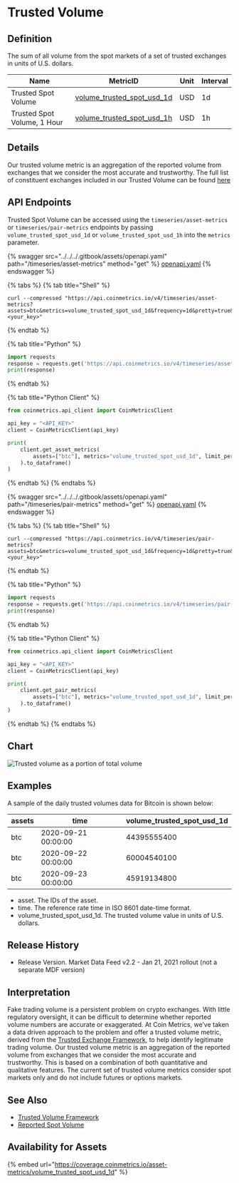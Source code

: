 # Trusted Volume

## Definition

The sum of all volume from the spot markets of a set of trusted exchanges in units of U.S. dollars.[\
](https://docs.coinmetrics.io/info/metrics/volume\_trusted\_spot\_usd\_1d)

<table><thead><tr><th width="166">Name</th><th width="169">MetricID</th><th>Unit</th><th>Interval</th></tr></thead><tbody><tr><td>Trusted Spot Volume</td><td><a href="https://coverage.coinmetrics.io/asset-metrics/volume_trusted_spot_usd_1d">volume_trusted_spot_usd_1d</a></td><td>USD</td><td>1d</td></tr><tr><td>Trusted Spot Volume, 1 Hour</td><td><a href="https://coverage.coinmetrics.io/asset-metrics/volume_trusted_spot_usd_1h">volume_trusted_spot_usd_1h</a></td><td>USD</td><td>1h</td></tr></tbody></table>

## Details

Our trusted volume metric is an aggregation of the reported volume from exchanges that we consider the most accurate and trustworthy. The full list of constituent exchanges included in our Trusted Volume can be found [here](https://coinmetrics.io/special-insights/trusted-exchange-framework)

## API Endpoints

Trusted Spot Volume can be accessed using the `timeseries/asset-metrics` or `timeseries/pair-metrics` endpoints by passing `volume_trusted_spot_usd_1d` or `volume_trusted_spot_usd_1h` into the `metrics` parameter.

{% swagger src="../../../.gitbook/assets/openapi.yaml" path="/timeseries/asset-metrics" method="get" %}
[openapi.yaml](../../../.gitbook/assets/openapi.yaml)
{% endswagger %}

{% tabs %}
{% tab title="Shell" %}
```shell
curl --compressed "https://api.coinmetrics.io/v4/timeseries/asset-metrics?assets=btc&metrics=volume_trusted_spot_usd_1d&frequency=1d&pretty=true&api_key=<your_key>"
```
{% endtab %}

{% tab title="Python" %}
```python
import requests
response = requests.get('https://api.coinmetrics.io/v4/timeseries/asset-metrics?assets=btc&metrics=volume_trusted_spot_usd_1d&frequency=1d&pretty=true&api_key=<your_key>').json()
print(response)
```
{% endtab %}

{% tab title="Python Client" %}
```python
from coinmetrics.api_client import CoinMetricsClient

api_key = "<API_KEY>"
client = CoinMetricsClient(api_key)

print(
    client.get_asset_metrics(
        assets=["btc"], metrics="volume_trusted_spot_usd_1d", limit_per_asset=5
    ).to_dataframe()
)
```
{% endtab %}
{% endtabs %}

{% swagger src="../../../.gitbook/assets/openapi.yaml" path="/timeseries/pair-metrics" method="get" %}
[openapi.yaml](../../../.gitbook/assets/openapi.yaml)
{% endswagger %}

{% tabs %}
{% tab title="Shell" %}
```shell
curl --compressed "https://api.coinmetrics.io/v4/timeseries/pair-metrics?assets=btc&metrics=volume_trusted_spot_usd_1d&frequency=1d&pretty=true&api_key=<your_key>"
```
{% endtab %}

{% tab title="Python" %}
```python
import requests
response = requests.get('https://api.coinmetrics.io/v4/timeseries/pair-metrics?assets=btc&metrics=volume_trusted_spot_usd_1d&frequency=1d&pretty=true&api_key=<your_key>').json()
print(response)
```
{% endtab %}

{% tab title="Python Client" %}
```python
from coinmetrics.api_client import CoinMetricsClient

api_key = "<API_KEY>"
client = CoinMetricsClient(api_key)

print(
    client.get_pair_metrics(
        assets=["btc"], metrics="volume_trusted_spot_usd_1d", limit_per_asset=5
    ).to_dataframe()
)
```
{% endtab %}
{% endtabs %}

## Chart

![Trusted volume as a portion of total volume](../../../.gitbook/assets/BTC\_Trusted\_and\_Non-Trusted\_Volume.png)

## Examples

A sample of the daily trusted volumes data for Bitcoin is shown below:

| assets | time                | volume\_trusted\_spot\_usd\_1d |
| ------ | ------------------- | ------------------------------ |
| btc    | 2020-09-21 00:00:00 | 44395555400                    |
| btc    | 2020-09-22 00:00:00 | 60004540100                    |
| btc    | 2020-09-23 00:00:00 | 45919134800                    |

* asset. The IDs of the asset.
* time. The reference rate time in ISO 8601 date-time format.
* volume\_trusted\_spot\_usd\_1d. The trusted volume value in units of U.S. dollars.

## Release History

* Release Version. Market Data Feed v2.2 - Jan 21, 2021 rollout (not a separate MDF version)

## Interpretation

Fake trading volume is a persistent problem on crypto exchanges. With little regulatory oversight, it can be difficult to determine whether reported volume numbers are accurate or exaggerated. At Coin Metrics, we’ve taken a data driven approach to the problem and offer a trusted volume metric, derived from the [Trusted Exchange Framework](https://coinmetrics.io/special-insights/trusted-exchange-framework), to help identify legitimate trading volume. Our trusted volume metric is an aggregation of the reported volume from exchanges that we consider the most accurate and trustworthy. This is based on a combination of both quantitative and qualitative features. The current set of trusted volume metrics consider spot markets only and do not include futures or options markets.

## See Also

* [Trusted Volume Framework](https://coinmetrics.io/special-insights/trusted-exchange-framework)
* [Reported Spot Volume](volume\_reported.md)

## Availability for Assets

{% embed url="https://coverage.coinmetrics.io/asset-metrics/volume_trusted_spot_usd_1d" %}
